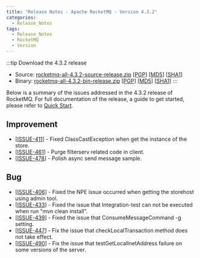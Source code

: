 ```yaml
---
title: "Release Notes - Apache RocketMQ - Version 4.3.2"
categories:
  - Release_Notes
tags:
  - Release_Notes
  - RocketMQ
  - Version
---
```

:::tip Download the 4.3.2 release
    
* Source: [rocketmq-all-4.3.2-source-release.zip](https://archive.apache.org/dist/rocketmq/4.3.2/rocketmq-all-4.3.2-source-release.zip) [[PGP](https://archive.apache.org/dist/rocketmq/4.3.2/rocketmq-all-4.3.2-source-release.zip.asc)] [[MD5](https://archive.apache.org/dist/rocketmq/4.3.2/rocketmq-all-4.3.2-source-release.zip.md5)] [[SHA1](https://archive.apache.org/dist/rocketmq/4.3.2/rocketmq-all-4.3.2-source-release.zip.sha1)]
* Binary: [rocketmq-all-4.3.2-bin-release.zip](https://archive.apache.org/dist/rocketmq/4.3.2/rocketmq-all-4.3.2-bin-release.zip) [[PGP](https://archive.apache.org/dist/rocketmq/4.3.2/rocketmq-all-4.3.2-bin-release.zip.asc)] [[MD5](https://archive.apache.org/dist/rocketmq/4.3.2/rocketmq-all-4.3.2-bin-release.zip.md5)] [[SHA1](https://archive.apache.org/dist/rocketmq/4.3.2/rocketmq-all-4.3.2-bin-release.zip.sha1)]
:::
<!--truncate-->


Below is a summary of the issues addressed in the 4.3.2 release of RocketMQ. For full documentation of the release, a guide to get started, please refer to <a href='/docs/quickStart/01quickstart/'>Quick Start</a>.

## Improvement
<ul>
<li>[<a href='https://github.com/apache/rocketmq/issues/411'>ISSUE-411</a>] -  Fixed ClassCastException when get the instance of the store.
</li>
<li>[<a href='https://github.com/apache/rocketmq/issues/461'>ISSUE-461</a>] -  Purge filterserv related code in client.
</li>
<li>[<a href='https://github.com/apache/rocketmq/issues/478'>ISSUE-478</a>] -  Polish async send message sample.
</li>
</ul>

## Bug
<ul>
<li>[<a href='https://github.com/apache/rocketmq/issues/406'>ISSUE-406</a>] -  Fixed the NPE issue occurred when getting the storehost using admin tool.
</li>
<li>[<a href='https://github.com/apache/rocketmq/issues/433'>ISSUE-433</a>] -  Fixed the issue that Integration-test can not be executed when run "mvn clean install".
</li>
<li>[<a href='https://github.com/apache/rocketmq/issues/439'>ISSUE-439</a>] -  Fixed the issue that ConsumeMessageCommand -g setting.
</li>
<li>[<a href='https://github.com/apache/rocketmq/issues/447'>ISSUE-447</a>] -  Fix the issue that checkLocalTransaction method does not take effect.
</li>
<li>[<a href='https://github.com/apache/rocketmq/issues/490'>ISSUE-490</a>] -  Fix the issue that testGetLocalInetAddress failure on some versions of the server.
</li>
</ul>
                                        
            


